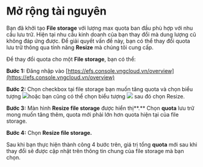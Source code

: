 # Mở rộng tài nguyên

Bạn đã khởi tạo **File storage** với lượng max quota ban đầu phù hợp với nhu cầu lưu trữ. Hiện tại nhu cầu kinh doanh của bạn thay đổi mà dung lượng cũ không đáp ứng được. Để giải quyết vấn đề này, bạn có thể thay đổi quota lưu trữ thông qua tính năng **Resize** mà chúng tôi cung cấp.

Để thay đổi quota cho một **File storage**, bạn có thể:

**Bước 1:** Đăng nhập vào [https://efs.console.vngcloud.vn/overview](https://efs.console.vngcloud.vn/overview)

**Bước 2:** Chọn checkbox tại file storage bạn muốn tăng quota và chọn biểu tượng ![](https://docs.vngcloud.vn/\~gitbook/image?url=https%3A%2F%2F3672463924-files.gitbook.io%2F%7E%2Ffiles%2Fv0%2Fb%2Fgitbook-x-prod.appspot.com%2Fo%2Fspaces%252FB0NrrrdJdpYOYzRkbWp5%252Fuploads%252FklArErUf8YJCZgjw6j8E%252Fimage.png%3Falt%3Dmedia%26token%3D8bf06cfe-52c0-4060-837b-caa420fea819\&width=41\&dpr=4\&quality=100\&sign=fde900f0\&sv=1)hoặc bạn cũng có thể chọn biểu tượng ![](https://docs.vngcloud.vn/\~gitbook/image?url=https%3A%2F%2F3672463924-files.gitbook.io%2F%7E%2Ffiles%2Fv0%2Fb%2Fgitbook-x-prod.appspot.com%2Fo%2Fspaces%252FB0NrrrdJdpYOYzRkbWp5%252Fuploads%252FrxitUMM9JIncMgn4JDAK%252Fimage.png%3Falt%3Dmedia%26token%3D7baaf770-23ce-478c-816f-bd324ab4ddee\&width=27\&dpr=4\&quality=100\&sign=5b654b0\&sv=1) sau đó chọn Resize.

**Bước 3:** Màn hình **Resize file storage** được hiển thị**.** Chọn **quota** lưu trữ mong muốn tăng thêm, quota mới phải lớn hơn quota hiện tại của file storage.

**Bước 4:** Chọn **Resize file storage.**

Sau khi bạn thực hiện thành công 4 bước trên, giá trị tổng **quota** mới sau khi thay đổi sẽ được cập nhật trên thông tin chung của file storage mà bạn chọn.

